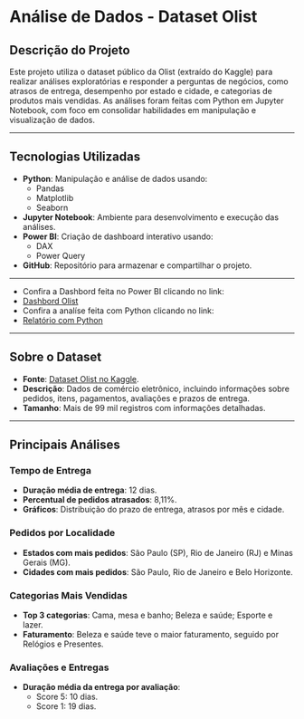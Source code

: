 # **Análise de Dados - Dataset Olist**

## **Descrição do Projeto**
Este projeto utiliza o dataset público da Olist (extraído do Kaggle) para realizar análises exploratórias e responder a perguntas de negócios, como atrasos de entrega, desempenho por estado e cidade, e categorias de produtos mais vendidas. As análises foram feitas com Python em Jupyter Notebook, com foco em consolidar habilidades em manipulação e visualização de dados.

---

## **Tecnologias Utilizadas**
- **Python**: Manipulação e análise de dados usando:
  - Pandas
  - Matplotlib
  - Seaborn
- **Jupyter Notebook**: Ambiente para desenvolvimento e execução das análises.
- **Power BI**: Criação de dashboard interativo usando:
    - DAX
    - Power Query
- **GitHub**: Repositório para armazenar e compartilhar o projeto.

  
---
- Confira a Dashbord feita no Power BI clicando no link:
- [Dashbord Olist](https://app.powerbi.com/view?r=eyJrIjoiMDhhOTFlODktZTcyOC00Y2M5LWJlZDYtODMyYmRjMGE5OWVmIiwidCI6IjFlZTEwZjk4LWRiMDUtNGE4OS1hNzAzLTM4NDIyNDBmZGQ2MiJ9&pageName=0e4b1536851bb0d7ca6a)
- Confira a analíse feita com Python clicando no link:
- [Relatório com Python](https://github.com/victorsabino36/analise_ecommerce/blob/main/Analise_Olist.ipynb)
---

## **Sobre o Dataset**
- **Fonte**: [Dataset Olist no Kaggle](https://www.kaggle.com/olistbr/brazilian-ecommerce).
- **Descrição**: Dados de comércio eletrônico, incluindo informações sobre pedidos, itens, pagamentos, avaliações e prazos de entrega.
- **Tamanho**: Mais de 99 mil registros com informações detalhadas.

---

## **Principais Análises**
### **Tempo de Entrega**
- **Duração média de entrega**: 12 dias.
- **Percentual de pedidos atrasados**: 8,11%.
- **Gráficos**: Distribuição do prazo de entrega, atrasos por mês e cidade.

### **Pedidos por Localidade**
- **Estados com mais pedidos**: São Paulo (SP), Rio de Janeiro (RJ) e Minas Gerais (MG).
- **Cidades com mais pedidos**: São Paulo, Rio de Janeiro e Belo Horizonte.

### **Categorias Mais Vendidas**
- **Top 3 categorias**: Cama, mesa e banho; Beleza e saúde; Esporte e lazer.
- **Faturamento**: Beleza e saúde teve o maior faturamento, seguido por Relógios e Presentes.

### **Avaliações e Entregas**
- **Duração média da entrega por avaliação**:
  - Score 5: 10 dias.
  - Score 1: 19 dias.
    
